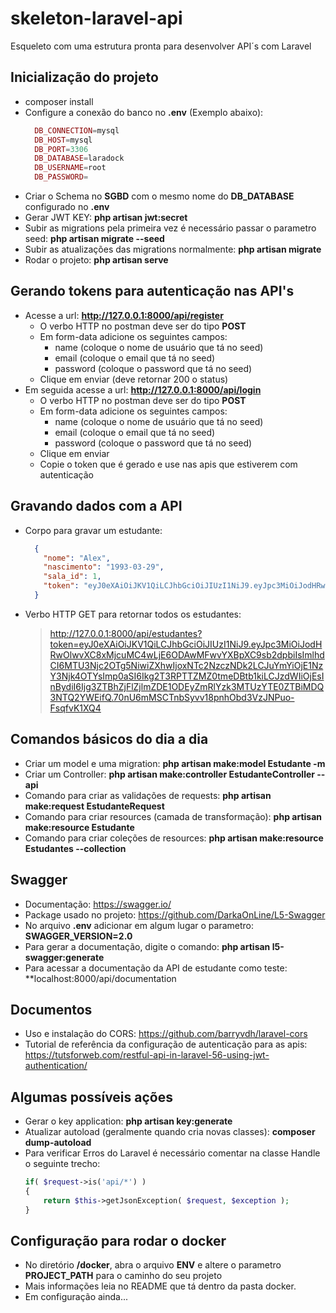 # skeleton-laravel-api
Esqueleto com uma estrutura pronta para desenvolver API´s com Laravel

## Inicialização do projeto
- composer install
- Configure a conexão do banco no **.env** (Exemplo abaixo):
  ```PHP
    DB_CONNECTION=mysql
    DB_HOST=mysql
    DB_PORT=3306
    DB_DATABASE=laradock
    DB_USERNAME=root
    DB_PASSWORD=
  ```
- Criar o Schema no **SGBD** com o mesmo nome do **DB_DATABASE** configurado no **.env**
- Gerar JWT KEY: **php artisan jwt:secret**
- Subir as migrations pela primeira vez é necessário passar o parametro seed: **php artisan migrate --seed**
- Subir as atualizações das migrations normalmente: **php artisan migrate**
- Rodar o projeto: **php artisan serve**

## Gerando tokens para autenticação nas API's

- Acesse a url: **http://127.0.0.1:8000/api/register**
    - O verbo HTTP no postman deve ser do tipo **POST**
    - Em form-data adicione os seguintes campos:
        - name (coloque o nome de usuário que tá no seed)
        - email (coloque o email que tá no seed)
        - password (coloque o password que tá no seed)
    - Clique em enviar (deve retornar 200 o status)
- Em seguida acesse a url: **http://127.0.0.1:8000/api/login**
    - O verbo HTTP no postman deve ser do tipo **POST**
    - Em form-data adicione os seguintes campos:
        - name (coloque o nome de usuário que tá no seed)
        - email (coloque o email que tá no seed)
        - password (coloque o password que tá no seed)
    - Clique em enviar
    - Copie o token que é gerado e use nas apis que estiverem com autenticação

## Gravando dados com a API

- Corpo para gravar um estudante:

    ```JSON
      {
        "nome": "Alex",
        "nascimento": "1993-03-29",
        "sala_id": 1,
        "token": "eyJ0eXAiOiJKV1QiLCJhbGciOiJIUzI1NiJ9.eyJpc3MiOiJodHRwOlwvXC8xMjcuMC4wLjE6ODAwMFwvYXBpXC9sb2dpbiIsImlhdCI6MTU3Njc2OTg5NiwiZXhwIjoxNTc2NzczNDk2LCJuYmYiOjE1NzY3Njk4OTYsImp0aSI6Ikg2T3RPTTZMZ0tmeDBtb1kiLCJzdWIiOjEsInBydiI6Ijg3ZTBhZjFlZjlmZDE1ODEyZmRlYzk3MTUzYTE0ZTBiMDQ3NTQ2YWEifQ.70nU6mMSCTnbSyvv18pnhObd3VzJNPuo-FsqfvK1XQ4"
      }
    ```

- Verbo HTTP GET para retornar todos os estudantes:

  > http://127.0.0.1:8000/api/estudantes?token=eyJ0eXAiOiJKV1QiLCJhbGciOiJIUzI1NiJ9.eyJpc3MiOiJodHRwOlwvXC8xMjcuMC4wLjE6ODAwMFwvYXBpXC9sb2dpbiIsImlhdCI6MTU3Njc2OTg5NiwiZXhwIjoxNTc2NzczNDk2LCJuYmYiOjE1NzY3Njk4OTYsImp0aSI6Ikg2T3RPTTZMZ0tmeDBtb1kiLCJzdWIiOjEsInBydiI6Ijg3ZTBhZjFlZjlmZDE1ODEyZmRlYzk3MTUzYTE0ZTBiMDQ3NTQ2YWEifQ.70nU6mMSCTnbSyvv18pnhObd3VzJNPuo-FsqfvK1XQ4

## Comandos básicos do dia a dia
- Criar um model e uma migration: **php artisan make:model Estudante -m**
- Criar um Controller: **php artisan make:controller EstudanteController --api**
- Comando para criar as validações de requests: **php artisan make:request EstudanteRequest**
- Comando para criar resources (camada de transformação): **php artisan make:resource Estudante**
- Comando para criar coleções de resources: **php artisan make:resource Estudantes --collection**

## Swagger

- Documentação: https://swagger.io/
- Package usado no projeto: https://github.com/DarkaOnLine/L5-Swagger
- No arquivo **.env** adicionar em algum lugar o parametro: **SWAGGER_VERSION=2.0**
- Para gerar a documentação, digite o comando: **php artisan l5-swagger:generate**
- Para acessar a documentação da API de estudante como teste: **localhost:8000/api/documentation

## Documentos

- Uso e instalação do CORS: https://github.com/barryvdh/laravel-cors
- Tutorial de referência da configuração de autenticação para as apis: https://tutsforweb.com/restful-api-in-laravel-56-using-jwt-authentication/

## Algumas possíveis ações

- Gerar o key application: **php artisan key:generate**
- Atualizar autoload (geralmente quando cria novas classes): **composer dump-autoload**
- Para verificar Erros do Laravel é necessário comentar na classe Handle o seguinte trecho:
    ```PHP
    if( $request->is('api/*') )
    {
        return $this->getJsonException( $request, $exception );
    }
    ```

## Configuração para rodar o docker
- No diretório **/docker**, abra o arquivo **ENV** e altere o parametro **PROJECT_PATH** para o caminho do seu projeto
- Mais informações leia no README que tá dentro da pasta docker.
- Em configuração ainda...